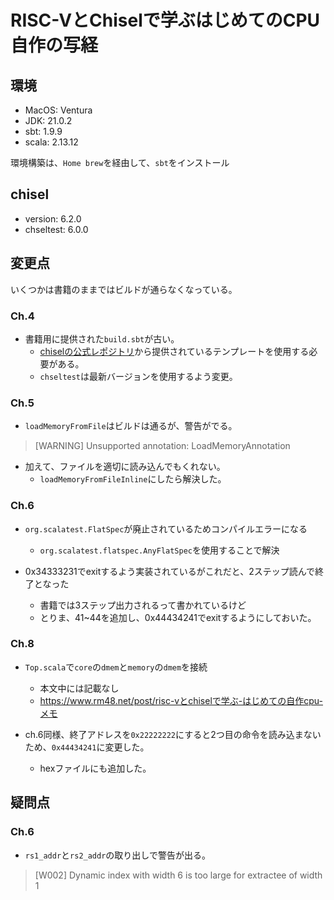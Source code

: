 # RISC-VとChiselで学ぶはじめてのCPU自作の写経

## 環境

* MacOS: Ventura
* JDK: 21.0.2
* sbt: 1.9.9
* scala: 2.13.12

環境構築は、`Home brew`を経由して、`sbt`をインストール

## chisel

* version: 6.2.0
* chseltest: 6.0.0

## 変更点

いくつかは書籍のままではビルドが通らなくなっている。

### Ch.4

* 書籍用に提供された`build.sbt`が古い。
  * [chiselの公式レポジトリ]()から提供されているテンプレートを使用する必要がある。
  * `chseltest`は最新バージョンを使用するよう変更。

### Ch.5

* `loadMemoryFromFile`はビルドは通るが、警告がでる。

> [WARNING] Unsupported annotation: LoadMemoryAnnotation

* 加えて、ファイルを適切に読み込んでもくれない。
  * `loadMemoryFromFileInline`にしたら解決した。

### Ch.6

* `org.scalatest.FlatSpec`が廃止されているためコンパイルエラーになる
  * `org.scalatest.flatspec.AnyFlatSpec`を使用することで解決

* 0x34333231でexitするよう実装されているがこれだと、2ステップ読んで終了となった
  * 書籍では3ステップ出力されるって書かれているけど
  * とりま、41~44を追加し、0x44434241でexitするようにしておいた。

### Ch.8

* `Top.scala`で`core`の`dmem`と`memory`の`dmem`を接続
  * 本文中には記載なし
  * https://www.rm48.net/post/risc-vとchiselで学ぶ-はじめての自作cpu-メモ

* ch.6同様、終了アドレスを`0x22222222`にすると2つ目の命令を読み込まないため、`0x44434241`に変更した。
  * hexファイルにも追加した。

## 疑問点

### Ch.6

* `rs1_addr`と`rs2_addr`の取り出しで警告が出る。

> [W002] Dynamic index with width 6 is too large for extractee of width 1

